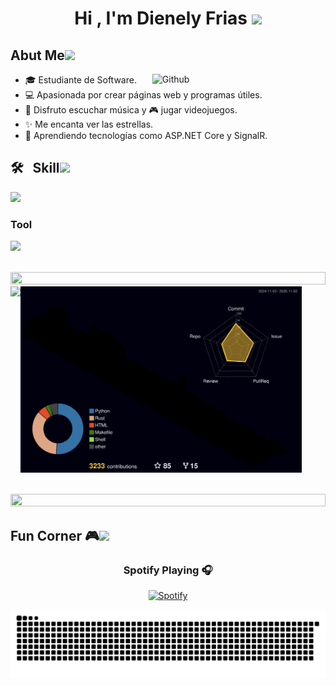 
<h1 align="center">Hi , I'm Dienely Frias <img src="https://media.giphy.com/media/hvRJCLFzcasrR4ia7z/giphy.gif" width="35"></h1>


<h2>Abut Me<img src = "https://media2.giphy.com/media/QssGEmpkyEOhBCb7e1/giphy.gif?cid=ecf05e47a0n3gi1bfqntqmob8g9aid1oyj2wr3ds3mg700bl&rid=giphy.gif" width = 32px> </h2>
<img width="55%" align="right" alt="Github" src="https://raw.githubusercontent.com/onimur/.github/master/.resources/git-header.svg" />

<ul>
    <li>🎓 Estudiante de Software.</li>
    <li>💻 Apasionada por crear páginas web y programas útiles.</li>
    <li>🎵 Disfruto escuchar música y 🎮 jugar videojuegos.</li>
    <li>✨ Me encanta ver las estrellas.</li>
    <li>🌱 Aprendiendo tecnologías como ASP.NET Core y SignalR.</li>
</ul>

<h2>🛠 &nbsp Skill<img src = "https://media2.giphy.com/media/QssGEmpkyEOhBCb7e1/giphy.gif?cid=ecf05e47a0n3gi1bfqntqmob8g9aid1oyj2wr3ds3mg700bl&rid=giphy.gif" width = 32px> </h2>
<p>
  <a href="https://skillicons.dev">
    <img src="https://skillicons.dev/icons?i=php,cs,cpp,java,py,js,css,html,js,dotnet,mysql,bootstrap" />
  </a>
</p>

<h3 align="left">Tool</h3>
<p align="rigt">
  <a href="https://skillicons.dev">
    <img src="https://skillicons.dev/icons?i=git,github,docker,wordpress,figma,ps,xd,idea,visualstudio,vscode,postman" />
  </a>
</p>

<br/>

<img src="https://i.imgur.com/dBaSKWF.gif" height="20" width="100%">




<a href="https://github.com/Davekibh">
  <img align="left" src="https://github-readme-stats.vercel.app/api/top-langs/?username=DienelyFrias&theme=tokyonight" />
  </a>
  
 
<img width="450" align="center" src="https://github.com/HsiangNianian/HsiangNianian/blob/main/profile-3d-contrib/profile-night-rainbow.svg">
<br/>
<br/>
<br/>
<img src="https://i.imgur.com/dBaSKWF.gif" height="20" width="100%">

<h2>Fun Corner 🎮<img src = "https://media2.giphy.com/media/QssGEmpkyEOhBCb7e1/giphy.gif?cid=ecf05e47a0n3gi1bfqntqmob8g9aid1oyj2wr3ds3mg700bl&rid=giphy.gif" width = 32px> </h2>

<div align="center">

### Spotify Playing 🎧
[![Spotify](https://novatorem.visualbean.vercel.app/api/spotify)](https://open.spotify.com/user/1112981871)


<p align = "center">
	<img src = "https://github.com/7oSkaaa/7oSkaaa/blob/output/github-contribution-grid-snake.svg?" alt = "Snake Game"/>
</p>


